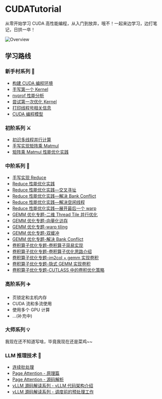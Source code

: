 # CUDATutorial

从零开始学习 CUDA 高性能编程，从入门到放弃，哦不！一起来边学习，边打笔记，日拱一卒！

![Overview](./img/kernel-execution-on-gpu.png)

## 学习路线

### 新手村系列 🐸

+ [构建 CUDA 编程环境](/build_dev_env)
+ [手写第一个 Kernel](/first_kernel)
+ [nvprof 性能分析](/nvprof_usage)
+ [尝试第一次优化 Kernel](/first_refine_kernel)
+ [打印线程号相关信息](/what_my_id)
+ [CUDA 编程模型](/prev_concept)

### 初阶系列 ⚔

+ [初识多线程并行计算](/intro_parallel)
+ [手写实现矩阵乘 Matmul](/impl_matmul)
+ [矩阵乘 Matmul 性能优化实践](/optimize_matmul)

### 中阶系列 🚀

+ [手写实现 Reduce](/impl_reduce)
+ [Reduce 性能优化实践](/optimize_reduce)
+ [Reduce 性能优化实践—交叉寻址](/optimize_reduce/interleaved_addressing)
+ [Reduce 性能优化实践—解决 Bank Conflict](/optimize_reduce/bank_conflict)
+ [Reduce 性能优化实践—解决空闲线程](/optimize_reduce/idle_threads_free)
+ [Reduce 性能优化实践—展开最后一个 warp](/optimize_reduce/unroll)
+ [GEMM 优化专题-二维 Thread Tile 并行优化](/gemm_optimize/tiled2d)
+ [GEMM 优化专题-向量化访存](/gemm_optimize/vectorize_smem_and_gmem_accesses)
+ [GEMM 优化专题-warp tiling](/gemm_optimize/warptiling)
+ [GEMM 优化专题-双缓冲](/gemm_optimize/double_buffer)
+ [GEMM 优化专题-解决 Bank Conflict](/gemm_optimize/bank_conflicts)
+ [卷积算子优化专题-卷积算子简易实现](/convolution/naive_conv)
+ [卷积算子优化专题-卷积算子优化思路介绍](/convolution/intro_conv_optimize)
+ [卷积算子优化专题-im2col + gemm 实现卷积](/convolution/im2col_conv)
+ [卷积算子优化专题-隐式 GEMM 实现卷积](/convolution/implicit_gemm)
+ [卷积算子优化专题-CUTLASS 中的卷积优化策略](/convolution/cutlass_conv)


### 高阶系列 ✈️

+ 页锁定和主机内存
+ CUDA 流和多流使用
+ 使用多个 GPU 计算
+ ...(补充中)

### 大师系列 💡
我现在还不知道写啥，毕竟我现在还是菜鸡~~

### LLM 推理技术 🤖

+ [连续批处理](/continuous_batch)
+ [Page Attention - 原理篇](/page_attention)
+ [Page Attention - 源码解析](/vllm_page_attention)
+ [vLLM 源码解读系列 - vLLM 代码架构介绍](/vllm_source_code/vllm_arch)
+ [vLLM 源码解读系列 - 调度前的预处理工作](/vllm_source_code/vllm_scheduler)

